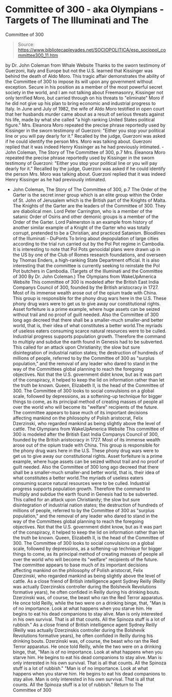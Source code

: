 # Committee of 300 - aka Olympians - Targets of The Illuminati and The 
Committee of 300

> Source: https://www.bibliotecapleyades.net/SOCIOPOLITICA/esp_sociopol_committee300_11.htm

by Dr. John Coleman
from Whale Website
Thanks to the sworn testimony of Guerzoni, Italy and Europe but not the U.S. learned that Kissinger was behind the death of Aldo Moro.
This tragic affair demonstrates the ability of the Committee of 300 to impose its will upon any government without exception.
Secure in his position as a member of the most powerful secret society in the world, and I am not talking about Freemasonry, Kissinger not only terrified Moro, but carried through on his threats to "eliminate" Moro if he did not give up his plan to bring economic and industrial progress to Italy.
In June and July of 1982, the wife of Aldo Moro testified in open court that her husbands murder came about as a result of serious threats against his life, made by what she called "a high ranking United States political figure."
Mrs. Eleanora Moro repeated the precise phrase reportedly used by Kissinger in the sworn testimony of Guerzoni: "Either you stop your political line or you will pay dearly for it." Recalled by the judge, Guerzoni was asked if he could identify the person Mrs. Moro was talking about. Guerzoni replied that it was indeed Henry Kissinger as he had previously intimated. - John Coleman, The Story of The Committee of 300, p.7
Mrs. Eleanora Moro repeated the precise phrase reportedly used by Kissinger in the sworn testimony of Guerzoni:
"Either you stop your political line or you will pay dearly for it."
Recalled by the judge, Guerzoni was asked if he could identify the person Mrs. Moro was talking about. Guerzoni replied that it was indeed Henry Kissinger as he had previously intimated.
- John Coleman, The Story of The Committee of 300, p.7
The Order of the Garter is the secret inner group which is an elite group within the Order of St. John of Jerusalem which is the British part of the Knights of Malta. The Knights of the Garter are the leaders of the Committee of 300.
They are diabolical men.
Lord Peter Carrington, who is a member of the satanic Order of Osiris and other demonic groups is a member of the Order of the Garter.
Lord Palmerston is an example from history of another similar example of a Knight of the Garter who was totally corrupt, pretended to be a Christian, and practiced Satanism. Bloodlines of the Illuminati - DuPonts To bring about depopulation of large cities according to the trial run carried out by the Pol Pot regime in Cambodia.
It is interesting to note that Pol Pots genocidal plans were drawn up in the US by one of the Club of Romes research foundations, and overseen by Thomas Enders, a high-ranking State Department official.
It is also interesting that the committee is currently seeking to reinstate the Pol Pot butchers in Cambodia. (Targets of the Illuminati and the Committee of 300 By Dr. John Coleman.)
The Olympians from WakeUpAmerica Website This committee of 300 is modeled after the British East India Companys Council of 300, founded by the British aristocracy in 1727. Most of its immense wealth arose out of the opium trade with China. This group is responsible for the phony drug wars here in the U.S. These phony drug wars were to get us to give away our constitutional rights. Asset forfeiture is a prime example, where huge assets can be seized without trail and no proof of guilt needed. Also the Committee of 300 long ago decreed that there shall be a smaller-much smaller-and better world, that is, their idea of what constitutes a better world.The myriads of useless eaters consuming scarce natural resources were to be culled. Industrial progress supports population growth. Therefore the command to multiply and subdue the earth found in Genesis had to be subverted. This called for an attack upon Christianity; the slow but sure disintegration of industrial nation states; the destruction of hundreds of millions of people, referred to by the Committee of 300 as "surplus population," and the removal of any leader who dared to stand in the way of the Committees global planning to reach the foregoing objectives. Not that the U.S. government didnt know, but as it was part of the conspiracy, it helped to keep the lid on information rather than let the truth be known. Queen, Elizabeth II, is the head of the Committee of 300. The Committee of 300 looks to social convulsions on a global scale, followed by depressions, as a softening-up technique for bigger things to come, as its principal method of creating masses of people all over the world who will become its "welfare" recipients of the future. The committee appears to base much of its important decisions affecting mankind on the philosophy of Polish aristocrat, Felix Dzerzinski, who regarded mankind as being slightly above the level of cattle.
The Olympians
from WakeUpAmerica Website
This committee of 300 is modeled after the British East India Companys Council of 300, founded by the British aristocracy in 1727.
Most of its immense wealth arose out of the opium trade with China. This group is responsible for the phony drug wars here in the U.S. These phony drug wars were to get us to give away our constitutional rights.
Asset forfeiture is a prime example, where huge assets can be seized without trail and no proof of guilt needed. Also the Committee of 300 long ago decreed that there shall be a smaller-much smaller-and better world, that is, their idea of what constitutes a better world.The myriads of useless eaters consuming scarce natural resources were to be culled. Industrial progress supports population growth. Therefore the command to multiply and subdue the earth found in Genesis had to be subverted.
This called for an attack upon Christianity; the slow but sure disintegration of industrial nation states; the destruction of hundreds of millions of people, referred to by the Committee of 300 as "surplus population," and the removal of any leader who dared to stand in the way of the Committees global planning to reach the foregoing objectives.
Not that the U.S. government didnt know, but as it was part of the conspiracy, it helped to keep the lid on information rather than let the truth be known.
Queen, Elizabeth II, is the head of the Committee of 300. The Committee of 300 looks to social convulsions on a global scale, followed by depressions, as a softening-up technique for bigger things to come, as its principal method of creating masses of people all over the world who will become its "welfare" recipients of the future.
The committee appears to base much of its important decisions affecting mankind on the philosophy of Polish aristocrat, Felix Dzerzinski, who regarded mankind as being slightly above the level of cattle.
As a close friend of British intelligence agent Sydney Reilly (Reilly was actually Dzerzinskis controller during the Bolshevik Revolutions formative years), he often confided in Reilly during his drinking bouts. Dzerzinski was, of course, the beast who ran the Red Terror apparatus. He once told Reilly, while the two were on a drinking binge, that, "Man is of no importance. Look at what happens when you starve him. He begins to eat his dead companions to stay alive. Man is only interested in his own survival. That is all that counts. All the Spinoza stuff is a lot of rubbish."
As a close friend of British intelligence agent Sydney Reilly (Reilly was actually Dzerzinskis controller during the Bolshevik Revolutions formative years), he often confided in Reilly during his drinking bouts.
Dzerzinski was, of course, the beast who ran the Red Terror apparatus.
He once told Reilly, while the two were on a drinking binge, that,
"Man is of no importance. Look at what happens when you starve him. He begins to eat his dead companions to stay alive. Man is only interested in his own survival. That is all that counts. All the Spinoza stuff is a lot of rubbish."
"Man is of no importance. Look at what happens when you starve him. He begins to eat his dead companions to stay alive.
Man is only interested in his own survival. That is all that counts.
All the Spinoza stuff is a lot of rubbish."
Return to The Committee of 300
